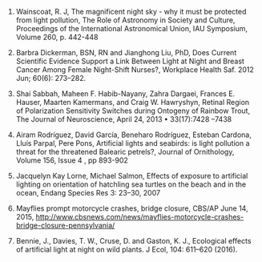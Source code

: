 1. Wainscoat, R. J, The magnificent night sky - why it must be protected from light pollution, The Role of Astronomy in Society and Culture, Proceedings of the International Astronomical Union, IAU Symposium, Volume 260, p. 442-448

2. Barbra Dickerman, BSN, RN and Jianghong Liu, PhD, Does Current Scientific Evidence Support a Link Between Light at Night and Breast Cancer Among Female Night-Shift Nurses?, Workplace Health Saf. 2012 Jun; 60(6): 273–282. 

3. Shai Sabbah, Maheen F. Habib-Nayany, Zahra Dargaei,  Frances E. Hauser, Maarten Kamermans, and Craig W. Hawryshyn, Retinal Region of Polarization Sensitivity Switches during Ontogeny of Rainbow Trout, The Journal of Neuroscience, April 24, 2013 • 33(17):7428 –7438

4. Airam Rodríguez, David García, Beneharo Rodríguez, Esteban Cardona, Lluís Parpal, Pere Pons, Artificial lights and seabirds: is light pollution a threat for the threatened Balearic petrels?, Journal of Ornithology, Volume 156, Issue 4 , pp 893-902

5. Jacquelyn Kay Lorne, Michael Salmon, Effects of exposure to artificial lighting on orientation of hatchling sea turtles on the beach and in the ocean, Endang Species Res 3: 23–30, 2007

6. Mayflies prompt motorcycle crashes, bridge closure, CBS/AP June 14, 2015, http://www.cbsnews.com/news/mayflies-motorcycle-crashes-bridge-closure-pennsylvania/ 

7. Bennie, J., Davies, T. W., Cruse, D. and Gaston, K. J., Ecological effects of artificial light at night on wild plants. J Ecol, 104: 611–620 (2016). 

